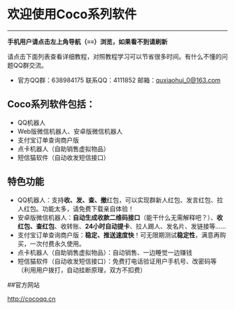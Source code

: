 # 欢迎使用Coco系列软件

----------

**手机用户请点击左上角导航（≡≡）浏览，如果看不到请刷新**

请点击下面列表查看详细教程，对照教程学习可以节省很多时间。有什么不懂的问题QQ群交流。

- 官方QQ群：638984175 联系QQ：4111852 邮箱：quxiaohui_0@163.com

## Coco系列软件包括：
- QQ机器人
- Web版微信机器人、安卓版微信机器人
- 支付宝订单查询商户版
- 点卡机器人（自助销售虚拟物品）
- 短信猫软件（自动收发短信接口）

## 特色功能
- QQ机器人：支持**收、发、查、撤**红包，可以实现群新人红包、发言红包、拉人红包。功能太多，请免费下载亲自体验！
- 安卓版微信机器人：**自动生成收款二维码接口**（能干什么无需解释吧？）、**收红包、查红包**、收转账、**24小时自动提卡**、拉人踢人、发名片、发链接等……
- 支付宝订单查询商户版：**稳定、推送速度快**！可无限期测试**稳定性**，满意再购买，一次付费永久使用。
- 点卡机器人（自助销售虚拟物品）：自动销售、一边睡觉一边赚钱
- 短信猫软件（自动收发短信接口）：免费打电话验证用户手机号、改密码等（利用用户拨打，自动挂断原理，双方不扣费）

##官方网站

http://cocoqq.cn
